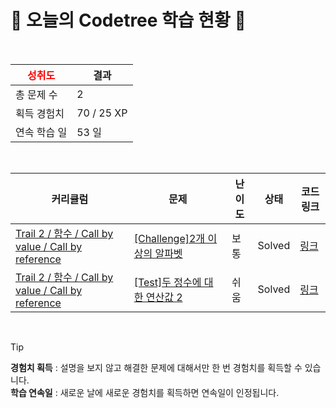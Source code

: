 # 🌲 오늘의 Codetree 학습 현황 🌲

<br />

| <span style="color:red;display:block;text-align:center;"> **성취도**</span> | 결과 |
|---|---|
| 총 문제 수 | 2 |
| 획득 경험치 | 70 / 25 XP |
| 연속 학습 일 | 53 일 |

<br />

|커리큘럼|문제|난이도|상태|코드 링크|
|---|---|---|---|---|
|[Trail 2 / 함수 / Call by value / Call by reference](https://https://en.codetree.ai/trail-info/novice-mid/)|[[Challenge]2개 이상의 알파벳](https://https://en.codetree.ai/trails/complete/curated-cards/challenge-more-than-one-alphabet/)|보통|Solved|[링크](https://github.com/MonkeyPsw/CodeTree_Psw/blob/main/250114/2%EA%B0%9C%20%EC%9D%B4%EC%83%81%EC%9D%98%20%EC%95%8C%ED%8C%8C%EB%B2%B3/more-than-one-alphabet.cpp)|
|[Trail 2 / 함수 / Call by value / Call by reference](https://https://en.codetree.ai/trail-info/novice-mid/)|[[Test]두 정수에 대한 연산값 2](https://https://en.codetree.ai/trails/complete/curated-cards/test-operational-values-for-two-integers-2/)|쉬움|Solved|[링크](https://github.com/MonkeyPsw/CodeTree_Psw/blob/main/250114/%EB%91%90%20%EC%A0%95%EC%88%98%EC%97%90%20%EB%8C%80%ED%95%9C%20%EC%97%B0%EC%82%B0%EA%B0%92%202/operational-values-for-two-integers-2.cpp)|


<br />

> [!TIP]
> **경험치 획득** : 설명을 보지 않고 해결한 문제에 대해서만 한 번 경험치를 획득할 수 있습니다.  
> **학습 연속일** : 새로운 날에 새로운 경험치를 획득하면 연속일이 인정됩니다.

